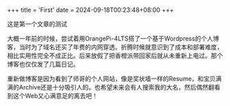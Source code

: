 +++
title = 'First'
date = 2024-09-18T00:23:48+08:00
+++

这是第一个文章的测试

大概一年前的时候，尝试着用OrangePi-4LTS搭了一个基于Wordpress的个人博客，当时为了域名还买了年费的内网穿透。折腾时候就意识到了成本和部署难度，相比实用性完全不成正比。后来放假了把香橙派带回家后就从未重新上电过。那个博客也仅仅发了几篇日记。

重新做博客是因为看到了师哥的个人网站，像是奖状墙一样的Resume，和宝贝满满的Archive还是十分吸引人的。也希望未来会有人搜索我的大名，然后偶然翻看到这个Web又心满意足的离去吧！